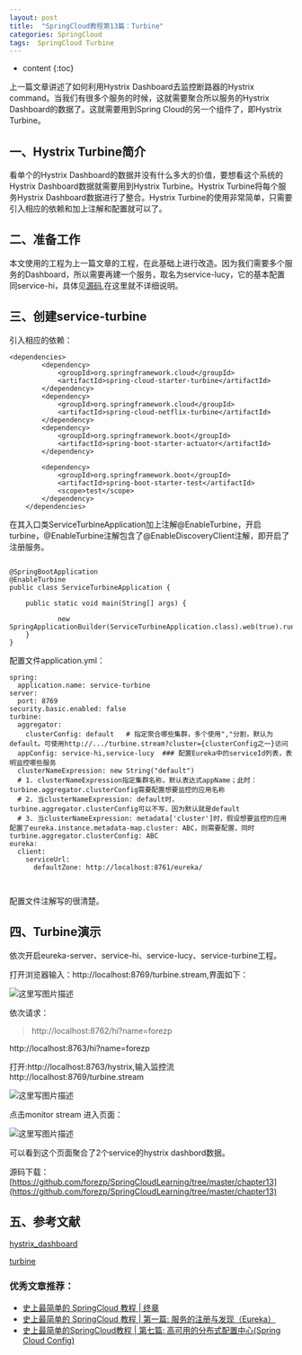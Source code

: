 ```yaml
---
layout: post
title:  "SpringCloud教程第13篇：Turbine"
categories: SpringCloud
tags:  SpringCloud Turbine
---
```


* content
{:toc}


上一篇文章讲述了如何利用Hystrix Dashboard去监控断路器的Hystrix command。当我们有很多个服务的时候，这就需要聚合所以服务的Hystrix Dashboard的数据了。这就需要用到Spring Cloud的另一个组件了，即Hystrix Turbine。

<!--more-->

## 一、Hystrix Turbine简介

看单个的Hystrix Dashboard的数据并没有什么多大的价值，要想看这个系统的Hystrix Dashboard数据就需要用到Hystrix Turbine。Hystrix Turbine将每个服务Hystrix Dashboard数据进行了整合。Hystrix Turbine的使用非常简单，只需要引入相应的依赖和加上注解和配置就可以了。

## 二、准备工作

本文使用的工程为上一篇文章的工程，在此基础上进行改造。因为我们需要多个服务的Dashboard，所以需要再建一个服务，取名为service-lucy，它的基本配置同service-hi，具体见[源码](https://github.com/forezp/SpringCloudLearning/tree/master/chapter13),在这里就不详细说明。

## 三、创建service-turbine

引入相应的依赖：

```
<dependencies>
		<dependency>
			<groupId>org.springframework.cloud</groupId>
			<artifactId>spring-cloud-starter-turbine</artifactId>
		</dependency>
		<dependency>
			<groupId>org.springframework.cloud</groupId>
			<artifactId>spring-cloud-netflix-turbine</artifactId>
		</dependency>
		<dependency>
			<groupId>org.springframework.boot</groupId>
			<artifactId>spring-boot-starter-actuator</artifactId>
		</dependency>

		<dependency>
			<groupId>org.springframework.boot</groupId>
			<artifactId>spring-boot-starter-test</artifactId>
			<scope>test</scope>
		</dependency>
	</dependencies>

```

在其入口类ServiceTurbineApplication加上注解@EnableTurbine，开启turbine，@EnableTurbine注解包含了@EnableDiscoveryClient注解，即开启了注册服务。

```

@SpringBootApplication
@EnableTurbine
public class ServiceTurbineApplication {

	public static void main(String[] args) {

			new SpringApplicationBuilder(ServiceTurbineApplication.class).web(true).run(args);
	}
}

```

配置文件application.yml：

```
spring:
  application.name: service-turbine
server:
  port: 8769
security.basic.enabled: false
turbine:
  aggregator:
    clusterConfig: default   # 指定聚合哪些集群，多个使用","分割，默认为default。可使用http://.../turbine.stream?cluster={clusterConfig之一}访问
  appConfig: service-hi,service-lucy  ### 配置Eureka中的serviceId列表，表明监控哪些服务
  clusterNameExpression: new String("default")
  # 1. clusterNameExpression指定集群名称，默认表达式appName；此时：turbine.aggregator.clusterConfig需要配置想要监控的应用名称
  # 2. 当clusterNameExpression: default时，turbine.aggregator.clusterConfig可以不写，因为默认就是default
  # 3. 当clusterNameExpression: metadata['cluster']时，假设想要监控的应用配置了eureka.instance.metadata-map.cluster: ABC，则需要配置，同时turbine.aggregator.clusterConfig: ABC
eureka:
  client:
    serviceUrl:
      defaultZone: http://localhost:8761/eureka/
      
     

```

配置文件注解写的很清楚。

## 四、Turbine演示

依次开启eureka-server、service-hi、service-lucy、service-turbine工程。

打开浏览器输入：http://localhost:8769/turbine.stream,界面如下：

![这里写图片描述](http://img.blog.csdn.net/20170416135735474?watermark/2/text/aHR0cDovL2Jsb2cuY3Nkbi5uZXQvZm9yZXpw/font/5a6L5L2T/fontsize/400/fill/I0JBQkFCMA==/dissolve/70/gravity/SouthEast)

依次请求：
>http://localhost:8762/hi?name=forezp 
>
http://localhost:8763/hi?name=forezp

打开:http://localhost:8763/hystrix,输入监控流http://localhost:8769/turbine.stream

![这里写图片描述](http://img.blog.csdn.net/20170416140029540?watermark/2/text/aHR0cDovL2Jsb2cuY3Nkbi5uZXQvZm9yZXpw/font/5a6L5L2T/fontsize/400/fill/I0JBQkFCMA==/dissolve/70/gravity/SouthEast)

点击monitor stream 进入页面：

![这里写图片描述](http://img.blog.csdn.net/20170416140256754?watermark/2/text/aHR0cDovL2Jsb2cuY3Nkbi5uZXQvZm9yZXpw/font/5a6L5L2T/fontsize/400/fill/I0JBQkFCMA==/dissolve/70/gravity/SouthEast)

可以看到这个页面聚合了2个service的hystrix dashbord数据。


源码下载：
[https://github.com/forezp/SpringCloudLearning/tree/master/chapter13](https://github.com/forezp/SpringCloudLearning/tree/master/chapter13)

## 五、参考文献
[hystrix_dashboard](http://projects.spring.io/spring-cloud/spring-cloud.html#_circuit_breaker_hystrix_dashboard)

[turbine](http://projects.spring.io/spring-cloud/spring-cloud.html#_turbine)

### 优秀文章推荐：
* [史上最简单的 SpringCloud 教程 | 终章](http://blog.csdn.net/forezp/article/details/70148833)
* [史上最简单的 SpringCloud 教程 | 第一篇: 服务的注册与发现（Eureka）](http://blog.csdn.net/forezp/article/details/69696915)
* [史上最简单的SpringCloud教程 | 第七篇: 高可用的分布式配置中心(Spring Cloud Config)](http://blog.csdn.net/forezp/article/details/70037513)